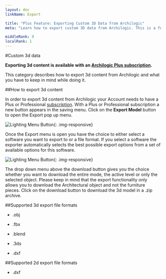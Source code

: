 ```yaml
---
layout: doc
linkName: Export

title: "Plus Feature: Exporting Custom 3D Data from Archilogic"
meta: "Learn how to export custom 3D data from Archilogic. This is a feature only available to Plus subscribers."

middleRank: 9
localRank: 1
---
```


#Custom 3d data

**Exporting 3d content is available with an [Archilogic Plus subscription]({{site.path}}/en/platform/settings/subscription.html).**

This category describes how to export 3d content from Archilogic and what you have to keep in mind while doing it.

##How to export 3d content

In order to export 3d content from Archilogic your Account needs to have a Plus or Professional [subscription]({{site.path}}/en/platform/settings/subscription.html).
With a Plus or Professional subscription a new button appears in the saving menu. Click on the **Export Model** button to open the Export pop up menu.

![Lighting Menu Button]({{site.path}}/assets/images/3D-Export.jpg){: .img-responsive}

Once the Export menu is open you have the choice to either select a software you want to export to or a file format.
If you select a software the exporter automatically selects the best possible export options from a set of available options for this software.

![Lighting Menu Button]({{site.path}}/assets/images/3D-Export-Menu.jpg){: .img-responsive}

The drop down menu above the download button gives you the choice whether you want to download the entire mode, the active level or only the selected object.
Please keep in mind that the export functionality only allows you to download the Architectural object and not the furniture pieces.
Click on the download button to download the 3d model in a .zip archive.

##Supported 3d export file formats

* .obj

* .fbx

* .blend

* .3ds

* .dxf

##Supported 2d export file formats

* .dxf
